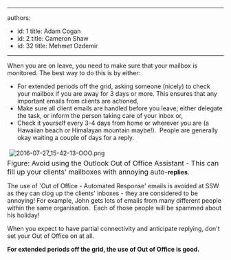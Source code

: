 

---
authors:
  - id: 1
    title: Adam Cogan
  - id: 2
    title: Cameron Shaw
  - id: 32
    title: Mehmet Ozdemir
---




<span class='intro'> When you are on leave, you need to make sure that your mailbox is monitored. The best way to do this is by either&#58; 
<br> </span>


  <ul>
    <li>For extended periods off the​ grid,&#160;asking someone (nicely) to check your mailbox if you are away for 3 days or more. This ensures that any important emails from clients are actioned, </li>
    <li>Make sure all client emails are handled before you leave; either delegate the task, or inform the person taking care of your inbox or,<br></li>
    <li>Check it yourself every 3-4 days from home or wherever you are (a Hawaiian beach or Himalayan mountain&#160;maybe!). &#160;People are generally okay waiting a couple of days for a reply.<br></li>
</ul>
<p><img src="/SiteAssets/do-you-avoid-using-out-of-office/2016-07-27_15-42-13-OOO.png" alt="2016-07-27_15-42-13-OOO.png" style="margin&#58;5px;" /><br>
<font class="ms-rteCustom-FigureNormal" size="+0">Figure&#58; Avoid using the Outlook Out of Office Assistant - This can fill up your clients' mailboxes with annoying auto-</font><strong>replies</strong>.&#160;</p><p>The use of&#160;'Out of Office - Automated Response​' emails is avoided at SSW as they can clog up the clients' inboxes - they are considered to be annoying! For example, John gets lots of emails from many different people within the same organisation. &#160;Each of those people will be spammed about his holiday!<br></p><p>When you expect to have partial connectivity and anticipate replying, don't set your Out of Office on at all.<br></p><p><strong>For extended periods off the grid, the use of Out of Office is good.</strong><br></p>



